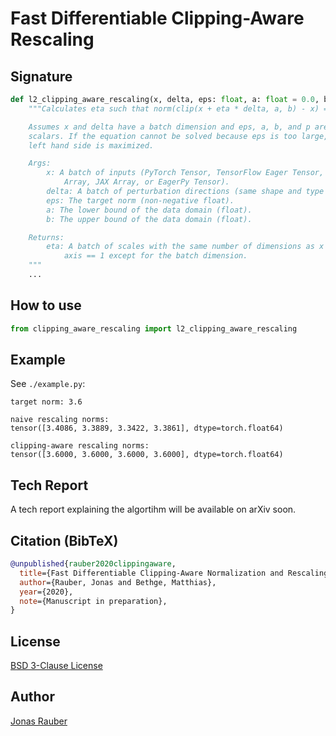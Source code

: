 # Fast Differentiable Clipping-Aware Rescaling

## Signature

```python
def l2_clipping_aware_rescaling(x, delta, eps: float, a: float = 0.0, b: float = 1.0):
    """Calculates eta such that norm(clip(x + eta * delta, a, b) - x) == eps.

    Assumes x and delta have a batch dimension and eps, a, b, and p are
    scalars. If the equation cannot be solved because eps is too large, the
    left hand side is maximized.

    Args:
        x: A batch of inputs (PyTorch Tensor, TensorFlow Eager Tensor, NumPy
            Array, JAX Array, or EagerPy Tensor).
        delta: A batch of perturbation directions (same shape and type as x).
        eps: The target norm (non-negative float).
        a: The lower bound of the data domain (float).
        b: The upper bound of the data domain (float).

    Returns:
        eta: A batch of scales with the same number of dimensions as x but all
            axis == 1 except for the batch dimension.
    """
    ...
```

## How to use

```python
from clipping_aware_rescaling import l2_clipping_aware_rescaling
```

## Example

See `./example.py`:

```
target norm: 3.6

naive rescaling norms:
tensor([3.4086, 3.3889, 3.3422, 3.3861], dtype=torch.float64)

clipping-aware rescaling norms:
tensor([3.6000, 3.6000, 3.6000, 3.6000], dtype=torch.float64)
```

## Tech Report

A tech report explaining the algortihm will be available on arXiv soon.

## Citation (BibTeX)

```bibtex
@unpublished{rauber2020clippingaware,
  title={Fast Differentiable Clipping-Aware Normalization and Rescaling},
  author={Rauber, Jonas and Bethge, Matthias},
  year={2020},
  note={Manuscript in preparation},
}
```

## License

[BSD 3-Clause License](./LICENSE)

## Author

[Jonas Rauber](https://jonasrauber.de)
